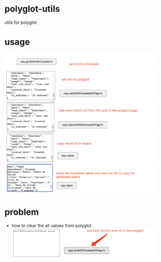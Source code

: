 # polyglot-utils
utils for polyglot

# usage
![step 1](images/1.png)
![step 2](images/2.png)
![step 3](images/3.png)
![step 4](images/4.png)
![step 5](images/5.png)

# problem
- how to clear the all values from polyglot
![problem 1](images/p1.png)
